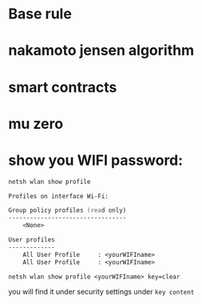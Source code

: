 # Base rule

# nakamoto jensen algorithm

# smart contracts

# mu zero

# show you WIFI password:

```zsh
netsh wlan show profile

Profiles on interface Wi-Fi:

Group policy profiles (read only)
---------------------------------
    <None>

User profiles
-------------
    All User Profile     : <yourWIFIname>
    All User Profile     : <yourWIFIname>

netsh wlan show profile <yourWIFIname> key=clear
```

you will find it under security settings under `key content`
